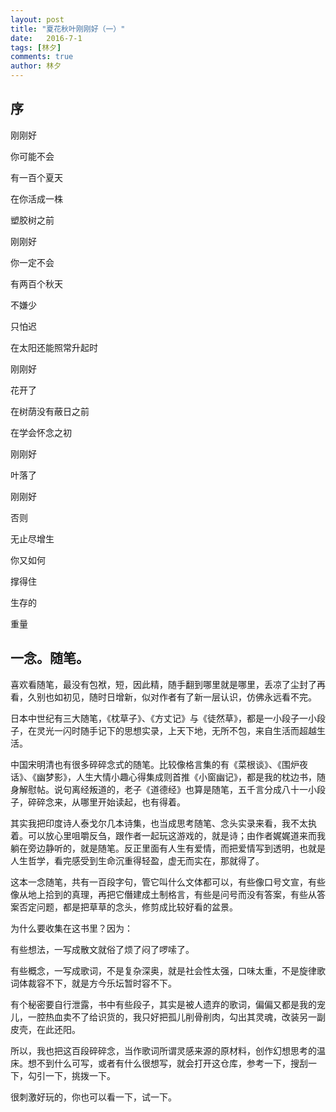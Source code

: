 ```yaml
---
layout: post
title: "夏花秋叶刚刚好（一）"
date:   2016-7-1
tags: [林夕]
comments: true
author: 林夕
---
```


## 序

刚刚好

你可能不会

有一百个夏天

在你活成一株

塑胶树之前

刚刚好

你一定不会

有两百个秋天

不嫌少

只怕迟

在太阳还能照常升起时

刚刚好

花开了

在树荫没有蔽日之前

在学会怀念之初

刚刚好

叶落了

刚刚好

否则

无止尽增生

你又如何

撑得住

生存的

重量

## 一念。随笔。

喜欢看随笔，最没有包袱，短，因此精，随手翻到哪里就是哪里，丢凉了尘封了再看，久别也如初见，随时日增新，似对作者有了新一层认识，仿佛永远看不完。

日本中世纪有三大随笔，《枕草子》、《方丈记》与《徒然草》，都是一小段子一小段子，在灵光一闪时随手记下的思想实录，上天下地，无所不包，来自生活而超越生活。

中国宋明清也有很多碎碎念式的随笔。比较像格言集的有《菜根谈》、《围炉夜话》、《幽梦影》，人生大情小趣心得集成则首推《小窗幽记》，都是我的枕边书，随身解慰帖。说句离经叛道的，老子《道德经》也算是随笔，五千言分成八十一小段子，碎碎念来，从哪里开始读起，也有得着。

其实我把印度诗人泰戈尔几本诗集，也当成思考随笔、念头实录来看，我不太执着。可以放心里咀嚼反刍，跟作者一起玩这游戏的，就是诗；由作者娓娓道来而我躺在旁边静听的，就是随笔。反正里面有人生有爱情，而把爱情写到透明，也就是人生哲学，看完感受到生命沉重得轻盈，虚无而实在，那就得了。

这本一念随笔，共有一百段字句，管它叫什么文体都可以，有些像口号文宣，有些像从地上拾到的真理，再把它僭建成土制格言，有些是问号而没有答案，有些从答案否定问题，都是把草草的念头，修剪成比较好看的盆景。

为什么要收集在这书里？因为：

有些想法，一写成散文就俗了烦了闷了啰嗦了。

有些概念，一写成歌词，不是复杂深奥，就是社会性太强，口味太重，不是旋律歌词体裁容不下，就是方今乐坛暂时容不下。

有个秘密要自行泄露，书中有些段子，其实是被人遗弃的歌词，偏偏又都是我的宠儿，一腔热血卖不了给识货的，我只好把孤儿削骨削肉，勾出其灵魂，改装另一副皮壳，在此还阳。

所以，我也把这百段碎碎念，当作歌词所谓灵感来源的原材料，创作幻想思考的温床。想不到什么可写，或者有什么很想写，就会打开这仓库，参考一下，搜刮一下，勾引一下，挑拨一下。

很刺激好玩的，你也可以看一下，试一下。
